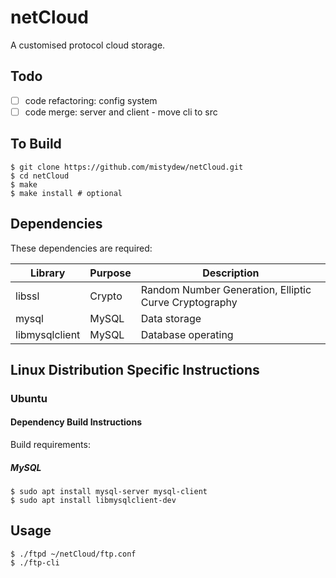 # netCloud

A customised protocol cloud storage.

## Todo

- [ ] code refactoring: config system
- [ ] code merge: server and client - move cli to src

## To Build

```
$ git clone https://github.com/mistydew/netCloud.git
$ cd netCloud
$ make
$ make install # optional
```

## Dependencies

These dependencies are required:

Library        | Purpose | Description
---------------|---------|-------------
libssl         | Crypto  | Random Number Generation, Elliptic Curve Cryptography
mysql          | MySQL   | Data storage
libmysqlclient | MySQL   | Database operating

## Linux Distribution Specific Instructions

### Ubuntu

#### Dependency Build Instructions

Build requirements:

##### MySQL

```
$ sudo apt install mysql-server mysql-client
$ sudo apt install libmysqlclient-dev
```

## Usage

```
$ ./ftpd ~/netCloud/ftp.conf
$ ./ftp-cli
```
